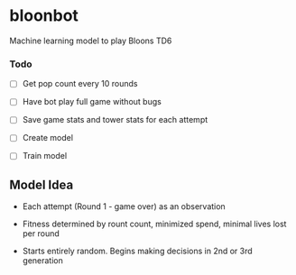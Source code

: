 # bloonbot

Machine learning model to play Bloons TD6

### Todo

* [ ] Get pop count every 10 rounds

* [ ] Have bot play full game without bugs

* [ ] Save game stats and tower stats for each attempt

* [ ] Create model

* [ ] Train model

## Model Idea

* Each attempt (Round 1 - game over) as an observation

*  Fitness determined by rount count, minimized spend, minimal lives lost per round

*  Starts entirely random. Begins making decisions in 2nd or 3rd generation
